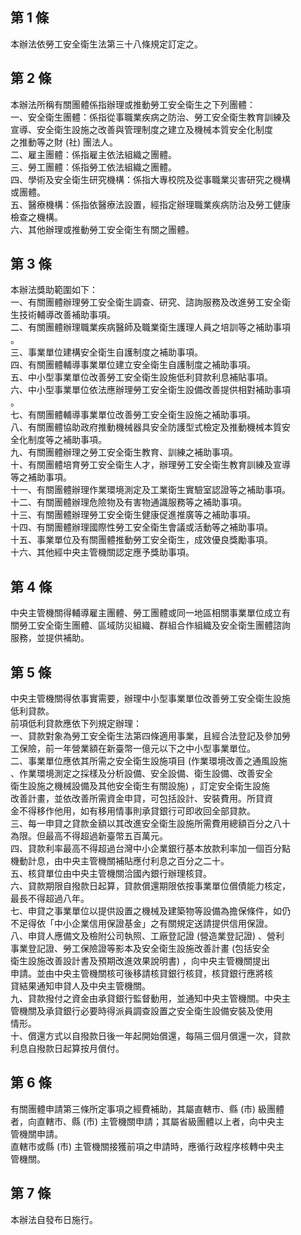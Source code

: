 第 1 條
-------
本辦法依勞工安全衛生法第三十八條規定訂定之。

第 2 條
-------
本辦法所稱有關團體係指辦理或推動勞工安全衛生之下列團體：  
一、安全衛生團體：係指從事職業疾病之防治、勞工安全衛生教育訓練及  
    宣導、安全衛生設施之改善與管理制度之建立及機械本質安全化制度  
    之推動等之財 (社) 團法人。  
二、雇主團體：係指雇主依法組織之團體。  
三、勞工團體：係指勞工依法組織之團體。  
四、學術及安全衛生研究機構：係指大專校院及從事職業災害研究之機構  
    或團體。  
五、醫療機構：係指依醫療法設置，經指定辦理職業疾病防治及勞工健康  
    檢查之機構。  
六、其他辦理或推動勞工安全衛生有關之團體。

第 3 條
-------
本辦法獎助範圍如下：  
一、有關團體辦理勞工安全衛生調查、研究、諮詢服務及改進勞工安全衛  
    生技術輔導改善補助事項。  
二、有關團體辦理職業疾病醫師及職業衛生護理人員之培訓等之補助事項  
    。  
三、事業單位建構安全衛生自護制度之補助事項。  
四、有關團體輔導事業單位建立安全衛生自護制度之補助事項。  
五、中小型事業單位改善勞工安全衛生設施低利貸款利息補貼事項。  
六、中小型事業單位依法應辦理勞工安全衛生設備改善提供相對補助事項  
    。  
七、有關團體輔導事業單位改善勞工安全衛生設施之補助事項。  
八、有關團體協助政府推動機械器具安全防護型式檢定及推動機械本質安  
    全化制度等之補助事項。  
九、有關團體辦理之勞工安全衛生教育、訓練之補助事項。  
十、有關團體培育勞工安全衛生人才，辦理勞工安全衛生教育訓練及宣導  
    等之補助事項。  
十一、有關團體辦理作業環境測定及工業衛生實驗室認證等之補助事項。  
十二、有關團體辦理危險物及有害物通識服務等之補助事項。  
十三、有關團體辦理勞工安全衛生健康促進推廣等之補助事項。  
十四、有關團體辦理國際性勞工安全衛生會議或活動等之補助事項。  
十五、事業單位及有關團體推動勞工安全衛生，成效優良獎勵事項。  
十六、其他經中央主管機關認定應予獎助事項。

第 4 條
-------
中央主管機關得輔導雇主團體、勞工團體或同一地區相關事業單位成立有  
關勞工安全衛生團體、區域防災組織、群組合作組織及安全衛生團體諮詢  
服務，並提供補助。

第 5 條
-------
中央主管機關得依事實需要，辦理中小型事業單位改善勞工安全衛生設施  
低利貸款。  
前項低利貸款應依下列規定辦理：  
一、貸款對象為勞工安全衛生法第四條適用事業，且經合法登記及參加勞  
    工保險，前一年營業額在新臺幣一億元以下之中小型事業單位。  
二、事業單位應依其所需之安全衛生設施項目 (作業環境改善之通風設施  
    、作業環境測定之採樣及分析設備、安全設備、衛生設備、改善安全  
    衛生設施之機械設備及其他安全衛生有關設施) ，訂定安全衛生設施  
    改善計畫，並依改善所需資金申貸，可包括設計、安裝費用。所貸資  
    金不得移作他用，如有移用情事則承貸銀行可即收回全部貸款。  
三、每一申貸之貸款金額以其改進安全衛生設施所需費用總額百分之八十  
    為限。但最高不得超過新臺幣五百萬元。  
四、貸款利率最高不得超過台灣中小企業銀行基本放款利率加一個百分點  
    機動計息，由中央主管機關補貼應付利息之百分之二十。  
五、核貸單位由中央主管機關洽國內銀行辦理核貸。  
六、貸款期限自撥款日起算，貸款償還期限依按事業單位償債能力核定，  
    最長不得超過八年。  
七、申貸之事業單位以提供設置之機械及建築物等設備為擔保條件，如仍  
    不足得依「中小企業信用保證基金」之有關規定送請提供信用保證。  
八、申貸人應備文及檢附公司執照、工廠登記證 (營造業登記證) 、營利  
    事業登記證、勞工保險證等影本及安全衛生設施改善計畫 (包括安全  
    衛生設施改善設計書及預期改進效果說明書) ，向中央主管機關提出  
    申請。並由中央主管機關核可後移請核貸銀行核貸，核貸銀行應將核  
    貸結果通知申貸人及中央主管機關。  
九、貸款撥付之資金由承貸銀行監督動用，並通知中央主管機關。中央主  
    管機關及承貸銀行必要時得派員調查設置之安全衛生設備安裝及使用  
    情形。  
十、償還方式以自撥款日後一年起開始償還，每隔三個月償還一次，貸款  
    利息自撥款日起算按月償付。

第 6 條
-------
有關團體申請第三條所定事項之經費補助，其屬直轄市、縣 (市) 級團體  
者，向直轄市、縣 (市) 主管機關申請；其屬省級團體以上者，向中央主  
管機關申請。  
直轄市或縣 (市) 主管機關接獲前項之申請時，應循行政程序核轉中央主  
管機關。

第 7 條
-------
本辦法自發布日施行。

